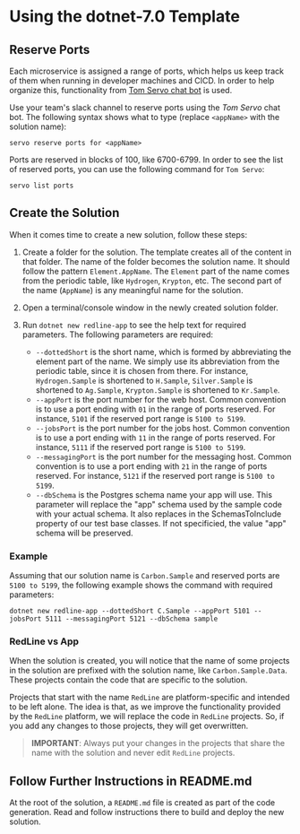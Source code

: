 # Using the dotnet-7.0 Template

## Reserve Ports
Each microservice is assigned a range of ports, which helps us keep track of them when running in developer machines and CICD. In order to help organize this, functionality from [Tom Servo chat bot](https://github.com/gregmajor/tom-servo) is used.

Use your team's slack channel to reserve ports using the _Tom Servo_ chat bot. The following syntax shows what to type (replace `<appName>` with the solution name):

```
servo reserve ports for <appName>
```

Ports are reserved in blocks of 100, like 6700-6799. In order to see the list of reserved ports, you can use the following command for `Tom Servo`:

```
servo list ports
```

## Create the Solution
When it comes time to create a new solution, follow these steps:

1. Create a folder for the solution. The template creates all of the content in that folder. The name of the folder becomes the solution name. It should follow the pattern `Element.AppName`. The `Element` part of the name comes from the periodic table, like `Hydrogen`, `Krypton`, etc. The second part of the name (`AppName`) is any meaningful name for the solution.
1. Open a terminal/console window in the newly created solution folder.
1. Run `dotnet new redline-app` to see the help text for required parameters. The following parameters are required:

    * `--dottedShort` is the short name, which is formed by abbreviating the element part of the name. We simply use its abbreviation from the periodic table, since it is chosen from there. For instance, `Hydrogen.Sample` is shortened to `H.Sample`, `Silver.Sample` is shortened to `Ag.Sample`, `Krypton.Sample` is shortened to `Kr.Sample`.
    * `--appPort` is the port number for the web host. Common convention is to use a port ending with `01` in the range of ports reserved. For instance, `5101` if the reserved port range is `5100 to 5199`.
    * `--jobsPort` is the port number for the jobs host. Common convention is to use a port ending with `11` in the range of ports reserved. For instance, `5111` if the reserved port range is `5100 to 5199`.
    * `--messagingPort` is the port number for the messaging host. Common convention is to use a port ending with `21` in the range of ports reserved. For instance, `5121` if the reserved port range is `5100 to 5199`.
    * `--dbSchema` is the Postgres schema name your app will use. This parameter will replace the "app" schema used by the sample code with your actual schema. It also replaces in the SchemasToInclude property of our test base classes. If not specificied, the value "app" schema will be preserved.

 ### Example
 Assuming that our solution name is `Carbon.Sample` and reserved ports are `5100 to 5199`, the following example shows the command with required parameters:

```
dotnet new redline-app --dottedShort C.Sample --appPort 5101 --jobsPort 5111 --messagingPort 5121 --dbSchema sample
```

### RedLine vs App
When the solution is created, you will notice that the name of some projects in the solution are prefixed with the solution name, like `Carbon.Sample.Data`. These projects contain the code that are specific to the solution.

Projects that start with the name `RedLine` are platform-specific and intended to be left alone. The idea is that, as we improve the functionality provided by the `RedLine` platform, we will replace the code in `RedLine` projects. So, if you add any changes to those projects, they will get overwritten.

> **IMPORTANT**: Always put your changes in the projects that share the name with the solution and never edit `RedLine` projects.

## Follow Further Instructions in README.md
At the root of the solution, a `README.md` file is created as part of the code generation. Read and follow instructions there to build and deploy the new solution.
